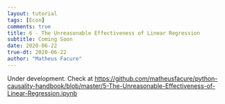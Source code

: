 ```yaml
---
layout: tutorial
tags: [Econ]
comments: true
title: 6 - The Unreasonable Effectiveness of Linear Regression
subtitle: Coming Soon
date: 2020-06-22
true-dt: 2020-06-22
author: "Matheus Facure"
---
```


Under development. Check at https://github.com/matheusfacure/python-causality-handbook/blob/master/5-The-Unreasonable-Effectiveness-of-Linear-Regression.ipynb
